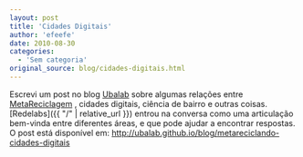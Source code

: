 ```yaml
---
layout: post
title: 'Cidades Digitais'
author: 'efeefe'
date: 2010-08-30
categories:
  - 'Sem categoria'
original_source: blog/cidades-digitais.html
---
```


Escrevi um post no blog [Ubalab](http://ubalab.github.io/blog) sobre algumas relações entre [MetaReciclagem](http://rede.metareciclagem.org/) , cidades digitais, ciência de bairro e outras coisas. [Redelabs]({{ "/" | relative_url }}) entrou na conversa como uma articulação bem-vinda entre diferentes áreas, e que pode ajudar a encontrar respostas. O post está disponível em: <http://ubalab.github.io/blog/metareciclando-cidades-digitais>
